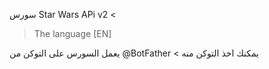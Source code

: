 سورس Star Wars APi  v2 < 

> The language [EN]

يعمل السورس على التوكن من @BotFather <
يمكنك اخذ التوكن منه 
